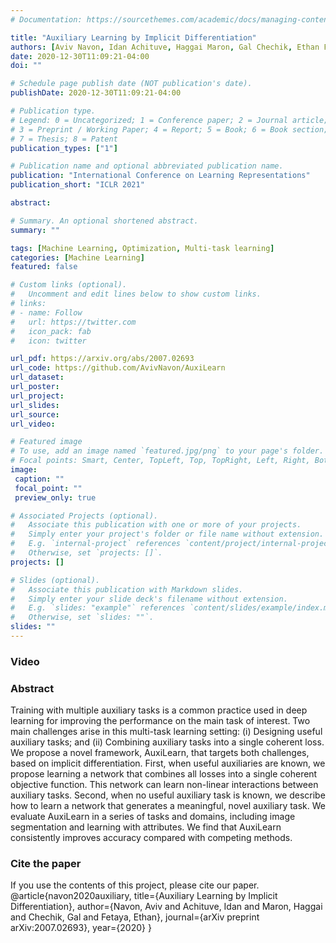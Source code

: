 ```yaml
---
# Documentation: https://sourcethemes.com/academic/docs/managing-content/

title: "Auxiliary Learning by Implicit Differentiation"
authors: [Aviv Navon, Idan Achituve, Haggai Maron, Gal Chechik, Ethan Fetaya]
date: 2020-12-30T11:09:21-04:00
doi: ""

# Schedule page publish date (NOT publication's date).
publishDate: 2020-12-30T11:09:21-04:00

# Publication type.
# Legend: 0 = Uncategorized; 1 = Conference paper; 2 = Journal article;
# 3 = Preprint / Working Paper; 4 = Report; 5 = Book; 6 = Book section;
# 7 = Thesis; 8 = Patent
publication_types: ["1"]

# Publication name and optional abbreviated publication name.
publication: "International Conference on Learning Representations"
publication_short: "ICLR 2021"

abstract: 

# Summary. An optional shortened abstract.
summary: ""

tags: [Machine Learning, Optimization, Multi-task learning]
categories: [Machine Learning]
featured: false

# Custom links (optional).
#   Uncomment and edit lines below to show custom links.
# links:
# - name: Follow
#   url: https://twitter.com
#   icon_pack: fab
#   icon: twitter

url_pdf: https://arxiv.org/abs/2007.02693
url_code: https://github.com/AvivNavon/AuxiLearn
url_dataset: 
url_poster:
url_project:
url_slides:
url_source:
url_video: 

# Featured image
# To use, add an image named `featured.jpg/png` to your page's folder.
# Focal points: Smart, Center, TopLeft, Top, TopRight, Left, Right, BottomLeft, Bottom, BottomRight.
image:
 caption: ""
 focal_point: ""
 preview_only: true

# Associated Projects (optional).
#   Associate this publication with one or more of your projects.
#   Simply enter your project's folder or file name without extension.
#   E.g. `internal-project` references `content/project/internal-project/index.md`.
#   Otherwise, set `projects: []`.
projects: []

# Slides (optional).
#   Associate this publication with Markdown slides.
#   Simply enter your slide deck's filename without extension.
#   E.g. `slides: "example"` references `content/slides/example/index.md`.
#   Otherwise, set `slides: ""`.
slides: ""
---
```


### Video

### Abstract
Training with multiple auxiliary tasks is a common practice used in deep learning for improving the performance on the main task of interest. Two main challenges arise in this multi-task learning setting: (i) Designing useful auxiliary tasks; and (ii) Combining auxiliary tasks into a single coherent loss. We propose a novel framework, AuxiLearn, that targets both challenges, based on implicit differentiation. First, when useful auxiliaries are known, we propose learning a network that combines all losses into a single coherent objective function. This network can learn non-linear interactions between auxiliary tasks. Second, when no useful auxiliary task is known, we describe how to learn a network that generates a meaningful, novel auxiliary task. We evaluate AuxiLearn in a series of tasks and domains, including image segmentation and learning with attributes. We find that AuxiLearn consistently improves accuracy compared with competing methods.
    
### Cite the paper
If you use the contents of this project, please cite our paper.
@article{navon2020auxiliary,
      title={Auxiliary Learning by Implicit Differentiation},
      author={Navon, Aviv and Achituve, Idan and Maron, Haggai and Chechik, Gal and Fetaya, Ethan},
      journal={arXiv preprint arXiv:2007.02693},
      year={2020}
    }